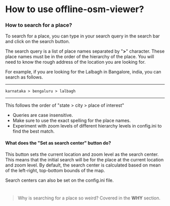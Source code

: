 # How to use offline-osm-viewer?

### How to search for a place?
To search for a place, you can type in your search query in the search bar and click on the search button.

The search query is a list of place names separated by "**>**" character.
These place names must be in the order of the hierarchy of the place. You will need to know the rough address of the location you are looking for.

For example, if you are looking for the Lalbagh in Bangalore, india,
you can search as follows.

***
```
karnataka > bengaluru > lalbagh
```
***

This follows the order of "state > city > place of interest"

- Queries are case insensitive.
- Make sure to use the exact spelling for the place names.
- Experiment with zoom levels of different hierarchy levels in config.ini to find the best match.

#### What does the "Set as search center" button do?

This button sets the current location and zoom level as the search center. This means that the initial search will be for the place at the current location and zoom level. By default, the search center is calculated based on mean of the left-right, top-bottom bounds of the map.

Search centers can also be set on the config.ini file.
#
> Why is searching for a place so weird? 
> Covered in the **WHY** section.




